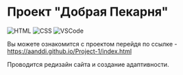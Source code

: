 <h1>Проект "Добрая Пекарня"</h1>

![HTML](https://img.shields.io/badge/HTML5-F07427?style=for-the-badge&logo=html5&logoColor=white)
![CSS](https://img.shields.io/badge/CSS3-52A7FC?style=for-the-badge&logo=css3&logoColor=white)
![VSCode](https://img.shields.io/badge/Visual_Studio_Code-0078D4?style=for-the-badge&logo=visual%20studio%20code&logoColor=white)

Вы можете ознакомится с проектом перейдя по ссылке - https://aanddi.github.io/Project-1/index.html

Проводится редизайн сайта и создание адаптивности.
